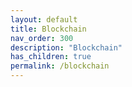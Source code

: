 ```yaml
---
layout: default
title: Blockchain
nav_order: 300
description: "Blockchain"
has_children: true
permalink: /blockchain
---
```

